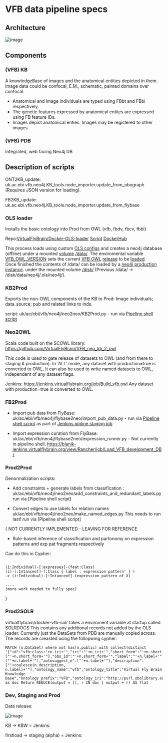 # VFB data pipeline specs

## Architecture

![image](https://user-images.githubusercontent.com/112839/52511024-26b44700-2bb3-11e9-8e75-9b6e220de24e.png)

## Components

### (VFB) KB

A knowledgeBase of images and the anatomical entities depicted in them.  Image data could be confocal, E.M., schematic, painted domains over confocal.  

* Anatomical and image individuals are typed using FBbt and FBbi respectively.  
* The genetic features expressed by anatomical entites are expressed using FB feature IDs.  
* Images depict anatomical enties.  Images may be registered to other images.

### (VFB) PDB

Integrated, web facing Neo4j DB

## Description of scripts

ONT2KB_update:   uk.ac.ebi.vfb.neo4j.KB_tools.node_importer.update_from_obograph (Requires JSON version for loading).

FB2KB_update:    uk.ac.ebi.vfb.neo4j.KB_tools.node_importer.update_from_flybase

### OLS loader

Installs the basic ontology into Prod from OWL (vfb, fbdv, fbcv, fbbi) 

Repo:[VirtualFlyBrain/Docker-OLS-loader](https://github.com/VirtualFlyBrain/Docker-OLS-loader) 
[Script](https://github.com/VirtualFlyBrain/Docker-OLS-loader/blob/master/loadOLS.sh) [DockerHub](https://hub.docker.com/r/virtualflybrain/docker-ols-loader/)

This process loads using custom [OLS configs](https://github.com/VirtualFlyBrain/OLS_configs) and creates a neo4j database (offline) under a mounted [volume](https://github.com/VirtualFlyBrain/Docker-OLS-loader/blob/master/Dockerfile#L14) [/data/](https://github.com/VirtualFlyBrain/Docker-OLS-loader/blob/master/loadOLS.sh#L32). The enviromental variable [VFB_OWL_VERSION](https://github.com/VirtualFlyBrain/Docker-OLS-loader/blob/master/Dockerfile#L3) sets the current [VFB OWL](https://github.com/VirtualFlyBrain/VFB_owl) [release](https://github.com/VirtualFlyBrain/VFB_owl/releases) to be [loaded](https://github.com/VirtualFlyBrain/Docker-OLS-loader/blob/master/loadOLS.sh#L6).  
Once finished the contents of /data/ can be loaded by a [neo4j production instance](https://hub.docker.com/r/virtualflybrain/docker-vfb-neo4j-productiondb/). under the mounted volume [/disk/](https://github.com/VirtualFlyBrain/Docker-VFB-Neo4j-ProductionDB/blob/master/Dockerfile#L9) (Previous /data/ -> /disk/data/neo4j/.ols/neo4j/).


### KB2Prod

Exports the non-OWL components of the KB to Prod: Image individuals; data_source; pub and related links to inds.

script: uk/ac/ebi/vfb/neo4j/neo2neo/KB2Prod.py  - run via [Pipeline shell script](https://github.com/VirtualFlyBrain/pipeline/blob/master/process.sh)

### Neo2OWL

Scala code built on the SCOWL library:  https://github.com/VirtualFlyBrain/VFB_neo_kb_2_owl 

This code is used to gate release of datasets to OWL (and from there to staging & production). In 'ALL' mode, any dataset with production=true is converted to OWL. It can also be used to write named datasets to OWL, independent of any dataset flags.

Jenkins: https://jenkins.virtualflybrain.org/job/Build_vfb.owl  Any dataset with production=true is converted to OWL.

### FB2Prod

* Import pub data from FlyBase: uk/ac/ebi/vfb/neo4j/flybase2neo/import\_pub_data.py - run via [Pipeline shell script](https://github.com/VirtualFlyBrain/pipeline/blob/master/process.sh) as part of [Jenkins pipline staging job](https://blanik-jenkins.virtualflybrain.org/view/Rancher/job/Load_VFB_Staging_DB/)

* Import expression curation from FlyBase: uk/ac/ebi/vfb/neo4j/flybase2neo/expression_runner.py - Not currently in pipeline shell. https://blanik-jenkins.virtualflybrain.org/view/Rancher/job/Load_VFB_development_DB/

### Prod2Prod

Denormalization scripts:

* Add constraints + generate labels from classification :  uk/ac/ebi/vfb/neo4j/neo2neo/add\_constraints\_and\_redundant\_labels.py run via [Pipeline shell script]

* Convert edges to use labels for relation names uk/ac/ebi/vfb/neo4j/neo2neo/make\_named\_edges.py  This needs to run last! run via [Pipeline shell script]

{ NOT CURRENTLY IMPLEMENTED - LEAVING FOR REFERENCE 

* Rule-based inference of classification and partonomy on expression patterns and exp pat fragments respectively

Can do this in Cypher:

~~~~~~~~~.cql

(i:Individual)-[:expresses]-(feat:Class)
(i)-[:Intanceof]-(:Class { label : expression pattern' } )
-> (i:Individual)-[:Intanceof]-(expression pattern of X)

....
(more work needed to fully spec)
~~~~~~~~~~~~
}

### Prod2SOLR
virtualflybrain/docker-vfb-solr takes a enviroment variable at startup called SOLRDOCS
This contains any additional records not added by the OLS loader. Currently just the DataSets from PDB are manually copied across. The records are creasted using the follopwing cypher:
```
MATCH (n:DataSet) where not has(n.public) with collect(distinct '{"id":"vfb:class:'+n.iri+'","iri":"'+n.iri+'","short_form":"'+n.short_form+'","shortform_autosuggest":["'+n.short_form+'"],"obo_id":"'+n.short_form+'","label":"'+n.label+'","label_autosuggest":"'+n.label+'","label_autosuggest_ws":"'+n.label+'","label_autosuggest_e":"'+n.label+'","autosuggest":["'+n.label+'"],"autosuggest_e":["'+n.label+'"],"description":["'+coalesce(n.description, n.label)+'"],"ontology_name":"vfb","ontology_title":"Virtual Fly Brain Knowledge Base","ontology_prefix":"VFB","ontology_iri":"http://purl.obolibrary.org/obo/fbbt/vfb/vfb.owl","type":"class","is_defining_ontology":false,"has_children":false,"is_root":true}') as doc Return REDUCE(output = [], r IN doc | output + r) AS flat
```

### Dev, Staging and Prod

Data release:

![image](https://user-images.githubusercontent.com/112839/52516050-45c5cf80-2bd9-11e9-9974-9624da75f0ba.png)

KB -> KBW = Jenkins: 

firstload -> staging (alpha) = Jenkins:



